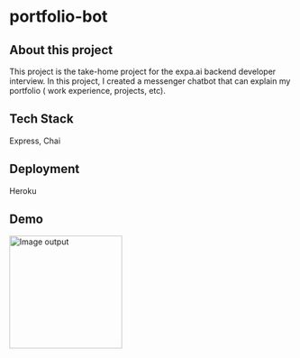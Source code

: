 # portfolio-bot
## About this project
This project is the take-home project for the expa.ai backend developer interview. In this project, I created a messenger chatbot that can explain my portfolio ( work experience, projects, etc).
## Tech Stack
Express, Chai
## Deployment
Heroku
## Demo
<img src="https://user-images.githubusercontent.com/34454546/88152848-a361a680-cc2a-11ea-9393-c82b334b18ff.gif" alt="Image output" width="200" style="float: left; display: inline-block;"/>